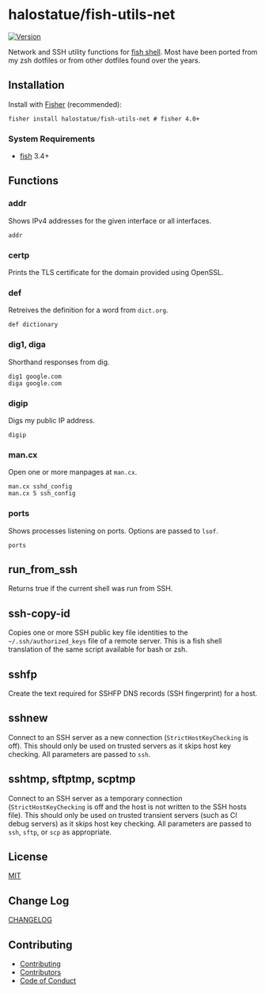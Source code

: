 # halostatue/fish-utils-net

[![Version][version]](https://github.com/halostatue/fish-utils-net/releases)

Network and SSH utility functions for [fish shell][fish shell]. Most have been
ported from my zsh dotfiles or from other dotfiles found over the years.

## Installation

Install with [Fisher][fisher] (recommended):

```fish
fisher install halostatue/fish-utils-net # fisher 4.0+
```

### System Requirements

- [fish][fish] 3.4+

## Functions

### addr

Shows IPv4 addresses for the given interface or all interfaces.

```fish
addr
```

### certp

Prints the TLS certificate for the domain provided using OpenSSL.

### def

Retreives the definition for a word from `dict.org`.

```fish
def dictionary
```

### dig1, diga

Shorthand responses from dig.

```fish
dig1 google.com
diga google.com
```

### digip

Digs my public IP address.

```fish
digip
```

### man.cx

Open one or more manpages at `man.cx`.

```fish
man.cx sshd_config
man.cx 5 ssh_config
```

### ports

Shows processes listening on ports. Options are passed to `lsof`.

```fish
ports
```

## run_from_ssh

Returns true if the current shell was run from SSH.

## ssh-copy-id

Copies one or more SSH public key file identities to the
`~/.ssh/authorized_keys` file of a remote server. This is a fish shell
translation of the same script available for bash or zsh.

## sshfp

Create the text required for SSHFP DNS records (SSH fingerprint) for a host.

## sshnew

Connect to an SSH server as a new connection (`StrictHostKeyChecking` is off).
This should only be used on trusted servers as it skips host key checking. All
parameters are passed to `ssh`.

## sshtmp, sftptmp, scptmp

Connect to an SSH server as a temporary connection (`StrictHostKeyChecking` is
off and the host is not written to the SSH hosts file). This should only be used
on trusted transient servers (such as CI debug servers) as it skips host key
checking. All parameters are passed to `ssh`, `sftp`, or `scp` as appropriate.

## License

[MIT](./LICENCE.md)

## Change Log

[CHANGELOG](./CHANGELOG.md)

## Contributing

- [Contributing](./CONTRIBUTING.md)
- [Contributors](./CONTRIBUTORS.md)
- [Code of Conduct](./CODE_OF_CONDUCT.md)

[fish shell]: https://fishshell.com "friendly interactive shell"
[version]: https://img.shields.io/github/tag/halostatue/fish-utils-net.svg?label=Version
[fisher]: https://github.com/jorgebucaran/fisher
[fish]: https://github.com/fish-shell/fish-shell
